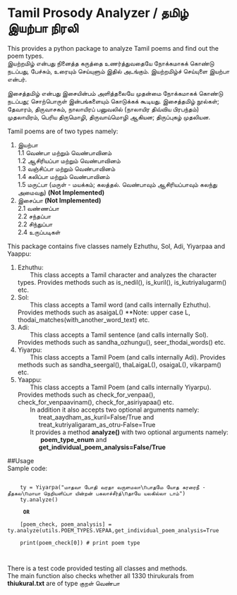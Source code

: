 # Tamil Prosody Analyzer / தமிழ் இயற்பா நிரலி
This provides a python package to analyze Tamil poems and find out the poem types.  
இயற்றமிழ் என்பது நினைத்த கருத்தை உணர்த்துவதையே நோக்கமாகக் கொண்டு நடப்பது, பேச்சும், உரையும் செய்யுளும் இதில் அடங்கும். இயற்றமிழ்ச் செய்யுளை இயற்பா என்பர்.

இசைத்தமிழ் என்பது இசையின்பம் அளித்தலையே முதன்மை நோக்கமாகக் கொண்டு நடப்பது; சொற்பொருள் இன்பங்களையும் கொடுக்கக் கூடியது. இசைத்தமிழ் நூல்கள்; தேவாரம், திருவாசகம், நாலாயிரப் பனுவலில் (நாலாயிர திவ்விய பிரபந்தம்) முதலாயிரம், பெரிய திருமொழி, திருவாய்மொழி ஆகியன; திருப்புகழ் முதலியன.

Tamil poems are of two types namely:

1. இயற்பா  
1.1 வெண்பா மற்றும் வெண்பாவினம்  
1.2 ஆசிரியப்பா மற்றும் வெண்பாவினம்  
1.3 வஞ்சிப்பா மற்றும் வெண்பாவினம்  
1.4 கலிப்பா மற்றும் வெண்பாவினம்  
1.5 மருட்பா (மருள் - மயக்கம்; கலத்தல். வெண்பாவும் ஆசிரியப்பாவும் கலந்து அமைவது) <b>(Not Implemented)</b>  
2. இசைப்பா <b>(Not Implemented)</b>  
2.1 வண்ணப்பா  
2.2 சந்தப்பா  
2.2 சிந்துப்பா  
2.4 உருப்படிகள்  

This package contains five classes namely Ezhuthu, Sol, Adi, Yiyarpaa and Yaappu:
1. Ezhuthu:  
&nbsp;&nbsp;&nbsp;&nbsp;&nbsp;&nbsp; This class accepts a Tamil character and analyzes the character types. Provides methods such as is\_nedil(), is\_kuril(), is\_kutriyalugarm() etc.  
2. Sol:  
&nbsp;&nbsp;&nbsp;&nbsp;&nbsp;&nbsp; This class accepts a Tamil word (and calls internally Ezhuthu). Provides methods such as asaigaL() **Note: upper case L, thodai\_matches(with\_another\_word\_text) etc.  
3. Adi:  
&nbsp;&nbsp;&nbsp;&nbsp;&nbsp;&nbsp; This class accepts a Tamil sentence (and calls internally Sol). Provides methods such as sandha\_ozhungu(), seer\_thodai\_words() etc.  
4. Yiyarpu:  
&nbsp;&nbsp;&nbsp;&nbsp;&nbsp;&nbsp; This class accepts a Tamil Poem (and calls internally Adi). Provides methods such as sandha\_seergal(), thaLaigaL(), osaigaL(), vikarpam() etc.  
5. Yaappu:  
&nbsp;&nbsp;&nbsp;&nbsp;&nbsp;&nbsp; This class accepts a Tamil Poem (and calls internally Yiyarpu). Provides methods such as check\_for\_venpaa(), check\_for\_venpaavinam(), check\_for\_asiriyapaa() etc.  
&nbsp;&nbsp;&nbsp;&nbsp;&nbsp;&nbsp; In addition it also accepts two optional arguments namely:  
&nbsp;&nbsp;&nbsp;&nbsp;&nbsp;&nbsp;&nbsp;&nbsp;&nbsp;&nbsp;&nbsp;&nbsp;treat\_aaydham\_as\_kuril=False/True and   
&nbsp;&nbsp;&nbsp;&nbsp;&nbsp;&nbsp;&nbsp;&nbsp;&nbsp;&nbsp;&nbsp;&nbsp;treat\_kutriyaligaram\_as\_otru-False=True    
&nbsp;&nbsp;&nbsp;&nbsp;&nbsp;&nbsp; It provides a method <b> analyze() </b> with two optional arguments namely:   
&nbsp;&nbsp;&nbsp;&nbsp;&nbsp;&nbsp;&nbsp;&nbsp;&nbsp;&nbsp;&nbsp;&nbsp; <b>poem\_type\_enum</b> and   
&nbsp;&nbsp;&nbsp;&nbsp;&nbsp;&nbsp;&nbsp;&nbsp;&nbsp;&nbsp;&nbsp;&nbsp;<b>get\_individual\_poem\_analysis=False/True</b>    

##Usage  
Sample code:  

<code>
    ty = Yiyarpa("மாதவா போதி வரதா வருளமலா\nபாதமே யோத சுரரைநீ - தீதகல\nமாயா நெறியளிப்பா யின்றன் பகலாச்சீர்த்\nதாயே யலகில்லா டாம்")  
	ty.analyze()  </br>
	<b> OR </b>  </br>
	[poem_check, poem_analysis] =  ty.analyze(utils.POEM_TYPES.VEPAA,get_individual_poem_analysis=True  </br>
	print(poem_check[0]) # print poem type </br>
	
</code>

There is a test code provided testing all classes and methods.  
The main function also checks whether all 1330 thirukurals  from <b>thiukural.txt</b> are of type குறள் வெண்பா  







